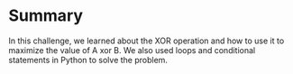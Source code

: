 # Summary

In this challenge, we learned about the XOR operation and how to use it to maximize the value of A xor B. We also used loops and conditional statements in Python to solve the problem.
